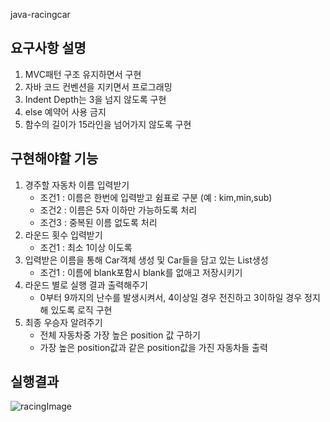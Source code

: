 java-racingcar

## 요구사항 설명
1. MVC패턴 구조 유지하면서 구현
2. 자바 코드 컨벤션을 지키면서 프로그래밍
3. Indent Depth는 3을 넘지 않도록 구현
4. else 예약어 사용 금지
5. 함수의 길이가 15라인을 넘어가지 않도록 구현

## 구현해야할 기능
1. 경주할 자동차 이름 입력받기
    - 조건1 : 이름은 한번에 입력받고 쉼표로 구분 (예 : kim,min,sub)
    - 조건2 : 이름은 5자 이하만 가능하도록 처리
    - 조건3 : 중복된 이름 없도록 처리
2. 라운드 횟수 입력받기
    - 조건1 : 최소 1이상 이도록 
3. 입력받은 이름을 통해 Car객체 생성 및 Car들을 담고 있는 List생성 
    - 조건1 : 이름에 blank포함시 blank를 없애고 저장시키기
4. 라운드 별로 실행 결과 출력해주기
    - 0부터 9까지의 난수를 발생시켜서, 4이상일 경우 전진하고 3이하일 경우 정지해 있도록 로직 구현
5. 최종 우승자 알려주기
    - 전체 자동차중 가장 높은 position 값 구하기
    - 가장 높은 position값과 같은 position값을 가진 자동차들 출력
    
## 실행결과
![racingImage](https://user-images.githubusercontent.com/49441876/80328426-45ffc880-887a-11ea-9575-53f6128af08e.jpeg)
